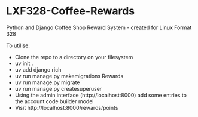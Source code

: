 # LXF328-Coffee-Rewards
Python and Django Coffee Shop Reward System - created for Linux Format 328

To utilise:

* Clone the repo to a directory on your filesystem
* uv init .
* uv add django rich
* uv run manage.py makemigrations Rewards
* uv run manage.py migrate
* uv run manage.py createsuperuser
* Using the admin interface (http://localhost:8000) add some entries to the account code builder model
* Visit http://localhost:8000/rewards/points
